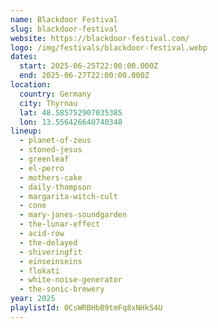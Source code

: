 ```yaml
---
name: Blackdoor Festival
slug: blackdoor-festival
website: https://blackdoor-festival.com/
logo: /img/festivals/blackdoor-festival.webp
dates:
  start: 2025-06-25T22:00:00.000Z
  end: 2025-06-27T22:00:00.000Z
location:
  country: Germany
  city: Thyrnau
  lat: 48.585752907035385
  lon: 13.556426640740348
lineup:
  - planet-of-zeus
  - stoned-jesus
  - greenleaf
  - el-perro
  - mothers-cake
  - daily-thompson
  - margarita-witch-cult
  - cone
  - mary-janes-soundgarden
  - the-lunar-effect
  - acid-row
  - the-delayed
  - shiveringfit
  - einseinseins
  - flokati
  - white-noise-generator
  - the-sonic-brewery
year: 2025
playlistId: 0CsWRBHbB9tmFq8xNHkS4U
---
```

